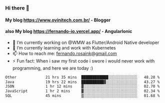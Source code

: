 ### Hi there 👋

#### My blog https://www.ovinitech.com.br/ - Blogger
#### also My blog https://fernando-io.vercel.app/ - AngularIonic

- 🔭 I’m currently working on @WMW as Flutter/Android Native developer
- 🌱 I’m currently learning and work with Kubernetes
- 📫 How to reach me: fernando.rosaink@gmail.com 
- ⚡ Fun fact: When i saw my first code i swore i would never work with programming, and here we are today :)

<!--START_SECTION:waka-->

```txt
Other             21 hrs 35 mins  ████████████░░░░░░░░░░░░░   48.20 %
Java              19 hrs 22 mins  ██████████▓░░░░░░░░░░░░░░   43.27 %
JSON              1 hr 12 mins    ▓░░░░░░░░░░░░░░░░░░░░░░░░   02.70 %
JavaScript        1 hr 2 mins     ▓░░░░░░░░░░░░░░░░░░░░░░░░   02.34 %
SQL               45 mins         ▒░░░░░░░░░░░░░░░░░░░░░░░░   01.68 %
```

<!--END_SECTION:waka-->
